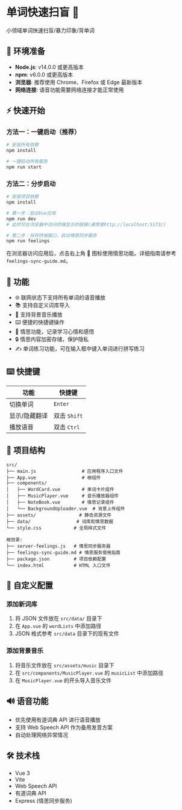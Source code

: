 # 单词快速扫盲 🎯

小领域单词快速扫盲/暴力印象/背单词

## 🔧 环境准备

- **Node.js**: v14.0.0 或更高版本
- **npm**: v6.0.0 或更高版本
- **浏览器**: 推荐使用 Chrome、Firefox 或 Edge 最新版本
- **网络连接**: 语音功能需要网络连接才能正常使用

## ⚡ 快速开始

### 方法一：一键启动（推荐）

```bash
# 安装所有依赖
npm install

# 一键启动所有服务
npm run start
```

### 方法二：分步启动

```bash
# 安装项目依赖
npm install 

# 第一步：启动Vue应用
npm run dev
# 此时可在浏览器中访问终端显示的链接(通常是http://localhost:5173/)

# 第二步：另开终端窗口，启动情思同步服务
npm run feelings
```

在浏览器访问应用后，点击右上角 💟 图标使用情思功能。详细指南请参考 `feelings-sync-guide.md`。

## 🎯 功能

- 🌐 联网状态下支持所有单词的语音播放
- 📚 支持自定义词库导入
- 🎵 支持背景音乐播放
- ⌨️ 便捷的快捷键操作
- 💟 情思功能，记录学习心情和感悟
- 🔒 情思内容加密存储，保护隐私
- ✍️ 单词练习功能，可在输入框中键入单词进行拼写练习

## ⌨️ 快捷键

| 功能 | 快捷键 |
|------|--------|
| 切换单词 | `Enter` |
| 显示/隐藏翻译 | 双击 `Shift` |
| 播放语音 | 双击 `Ctrl` |

## 📁 项目结构

```
src/
├── main.js                 # 应用程序入口文件
├── App.vue                 # 根组件
├── components/            
│   ├── WordCard.vue        # 单词卡片组件
│   ├── MusicPlayer.vue     # 音乐播放器组件
│   ├── NoteBook.vue        # 情思记录组件
│   └── BackgroundUploader.vue  # 背景上传组件
├── assets/                # 静态资源文件
├── data/                 # 词库和情思数据
└── style.css            # 全局样式文件

根目录:
├── server-feelings.js   # 情思同步服务器
├── feelings-sync-guide.md # 情思服务使用指南
├── package.json         # 项目依赖配置
└── index.html           # HTML 入口文件
```

## 🔧 自定义配置

### 添加新词库

1. 将 JSON 文件放在 `src/data/` 目录下
2. 在 `App.vue` 的 `wordLists` 中添加路径
3. JSON 格式参考 `src/data` 目录下的现有文件

### 添加背景音乐

1. 将音乐文件放在 `src/assets/music` 目录下
2. 在 `src/components/MusicPlayer.vue` 的 `musicList` 中添加路径
3. 在 `MusicPlayer.vue` 的开头导入音乐文件

## 🔊 语音功能

- 优先使用有道词典 API 进行语音播放
- 支持 Web Speech API 作为备用发音方案
- 自动处理网络异常情况

## 🛠️ 技术栈

- Vue 3
- Vite
- Web Speech API
- 有道词典 API
- Express (情思同步服务)

